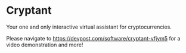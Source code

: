 # Cryptant
Your one and only interactive virtual assistant for cryptocurrencies.

Please navigate to https://devpost.com/software/cryptant-vfjym5 for a video demonstration and more!
